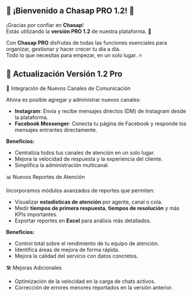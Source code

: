 ## 🎉 ¡Bienvenido a **Chasap PRO 1.2**! 🚀

¡Gracias por confiar en **Chasap**!  
Estás utilizando la **versión PRO 1.2** de nuestra plataforma. 🎯

Con **Chasap PRO** disfrutas de todas las funciones esenciales para organizar, gestionar y hacer crecer tu día a día.  
Todo lo que necesitas para empezar, en un solo lugar. 🔥

## 📣 Actualización Versión 1.2 Pro

🔗 Integración de Nuevos Canales de Comunicación

Ahora es posible agregar y administrar nuevos canales:

- **Instagram**: Envía y recibe mensajes directos (DM) de Instagram desde la plataforma.
- **Facebook Messenger**: Conecta tu página de Facebook y responde los mensajes entrantes directamente.

**Beneficios:**

- Centraliza todos tus canales de atención en un solo lugar.
- Mejora la velocidad de respuesta y la experiencia del cliente.
- Simplifica la administración multicanal.

📊 Nuevos Reportes de Atención

Incorporamos módulos avanzados de reportes que permiten:

- Visualizar **estadísticas de atención** por agente, canal o cola.
- Medir **tiempos de primera respuesta**, **tiempos de resolución** y más KPIs importantes.
- Exportar reportes en **Excel** para análisis más detallados.

**Beneficios:**

- Control total sobre el rendimiento de tu equipo de atención.
- Identifica áreas de mejora de forma rápida.
- Mejora la calidad del servicio con datos concretos.

🛠️ Mejoras Adicionales

- Optimización de la velocidad en la carga de chats activos.
- Corrección de errores menores reportados en la versión anterior.


